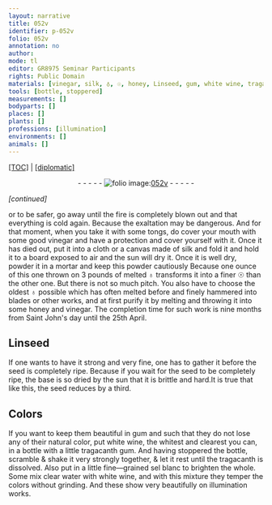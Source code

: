 ```yaml
---
layout: narrative
title: 052v
identifier: p-052v
folio: 052v
annotation: no
author:
mode: tl
editor: GR8975 Seminar Participants
rights: Public Domain
materials: [vinegar, silk, ♁, ☉, honey, Linseed, gum, white wine, tragacanth gum, tragacanth, sel blanc, clear water]
tools: [bottle, stoppered]
measurements: []
bodyparts: []
places: []
plants: []
professions: [illumination]
environments: []
animals: []
---
```


 <p><a href="{{ site.baseurl }}/translation/">[TOC]</a> | <a href="{{ site.baseurl }}/texts/p-052v_tc/" target="_blank">[diplomatic]</a></p><div class="folio" align="center">- - - - - <a href="http://gallica.bnf.fr/ark:/12148/btv1b9059316c/f110.item" target="_blank"><img src="https://cu-mkp.github.io/2017-workshop-edition/assets/photo-icon.png" alt="folio image: " style="display:inline-block; margin-bottom:-3px;"/>052v</a> - - - - - </div>  
 
*[continued]*
  
or to be safer, go away until the fire is completely blown out and that everything is cold again. Because the exaltation may be dangerous. And for that moment, when you take it with some tongs, do cover your mouth with some good <span class="m">vinegar</span> and have a protection and cover yourself with it. Once it has died out, put it into a cloth or a canvas made of <span class="m">silk</span> and fold it and hold it to a board exposed to air and the sun will dry it. Once it is well dry, powder it in a mortar and keep this powder cautiously Because one ounce of this one thrown on 3 pounds of melted <span class="m">♁</span> transforms it into a finer <span class="m">☉</span> than the other one. But there is not so much pitch. You also have to choose the oldest <span class="m">♁</span> possible which has often melted before and finely hammered into blades or other works, and at first purify it by melting and throwing it into some <span class="m">honey</span> and <span class="m">vinegar</span>. The completion time for such work is nine months from Saint John's day until the 25th April. 

 
  

## <span class="m">Linseed</span>

 
If one wants to have it strong and very fine, one has to gather it before the seed is completely ripe. Because if you wait for the seed to be completely ripe, the base is so dried by the sun that it is brittle and hard.It is true that like this, the seed reduces by a third.
 
 
  

## Colors

 
If you want to keep them beautiful in <span class="m">gum</span> and such that they do not lose any of their natural color, put <span class="m">white wine</span>, the whitest and clearest you can, in a <span class="tl">bottle</span> with a little <span class="m">tragacanth gum</span>. And having <span class="tl">stoppered</span> the <span class="tl">bottle</span>, scramble & shake it very strongly together, & let it rest until the <span class="m">tragacanth</span> is dissolved. Also put in a little fine—grained <span class="m">sel blanc</span> to brighten the whole. Some mix <span class="m">clear water</span> with <span class="m">white wine</span>, and with this mixture they temper the colors without grinding. And these show very beautifully on <span class="pro">illumination</span> works.

 